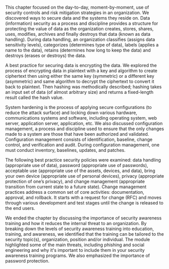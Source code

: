 
This chapter focused on the day-to-day, moment-by-moment, use of security controls and risk mitigation strategies in an organization. We discovered ways to secure data and the systems they reside on. Data (information) security as a process and discipline provides a structure for protecting the value of data as the organization creates, stores, shares, uses, modifies, archives and finally destroys that data (known as data handling). During data handling, an organization classifies (assigns data sensitivity levels), categorizes (determines type of data), labels (applies a name to the data), retains (determines how long to keep the data) and destroys (erases or destroys) the data.  

A best practice for securing data is encrypting the data. We explored the process of encrypting data in plaintext with a key and algorithm to create ciphertext then using either the same key (symmetric) or a different key (asymmetric) and same algorithm to decrypt the ciphertext to convert it back to plaintext. Then hashing was methodically described; hashing takes an input set of data (of almost arbitrary size) and returns a fixed-length result called the hash value.  

System hardening is the process of applying secure configurations (to reduce the attack surface) and locking down various hardware, communications systems and software, including operating system, web server, application server, application, etc. We also discussed configuration management, a process and discipline used to ensure that the only changes made to a system are those that have been authorized and validated. Configuration management consists of identification, baseline, change control, and verification and audit. During configuration management, one must conduct inventory, baselines, updates, and patches.  

The following best practice security policies were examined: data handling (appropriate use of data), password (appropriate use of passwords), acceptable use (appropriate use of the assets, devices, and data), bring your own device (appropriate use of personal devices), privacy (appropriate protection of one’s privacy), and change management (appropriate transition from current state to a future state). Change management practices address a common set of core activities: documentation, approval, and rollback. It starts with a request for change (RFC) and moves through various development and test stages until the change is released to the end users. 

We ended the chapter by discussing the importance of security awareness training and how it reduces the internal threat to an organization. By breaking down the levels of security awareness training into education, training, and awareness, we identified that the training can be tailored to the security topic(s), organization, position and/or individual. The module highlighted some of the main threats, including phishing and social engineering and why it's important to include them in your security awareness training programs. We also emphasized the importance of password protection. 
